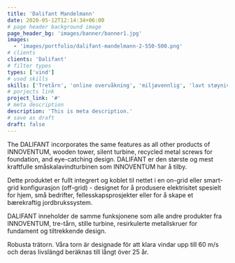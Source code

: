```yaml
---
title: 'Dalifant Mandelmann'
date: 2020-05-12T12:14:34+06:00
# page header background image
page_header_bg: 'images/banner/banner1.jpg'
images:
  - 'images/portfolio/dalifant-mandelmann-2-550-500.png'
# clients
clients: 'Dalifant'
# filter types
types: ['vind']
# used skills
skills: ['Tretårn', 'online overvåkning', 'miljøvennlig', 'lavt støynivå']
# porjects link
project_link: '#'
# meta description
description: 'This is meta description.'
# save as draft
draft: false
---
```


The DALIFANT incorporates the same features as all other products of INNOVENTUM, wooden tower, silent turbine, recycled metal screws for foundation, and eye-catching
design.
DALIFANT er den største og mest kraftfulle småskalavindturbinen som INNOVENTUM har å tilby.

Dette produktet er fullt integrert og koblet til nettet i en on-grid eller smart-grid konfigurasjon (off-grid) - designet for å produsere elektrisitet spesielt for hjem, små bedrifter, fellesskapsprosjekter eller for å skape et bærekraftig jordbrukssystem.

DALIFANT inneholder de samme funksjonene som alle andre produkter fra INNOVENTUM, tre-tårn, stille turbine, resirkulerte metallskruer for fundament og tiltrekkende design.

Robusta trätorn.
Våra torn är designade för att klara vindar upp till 60 m/s och deras livslängd beräknas till långt över 25 år.
